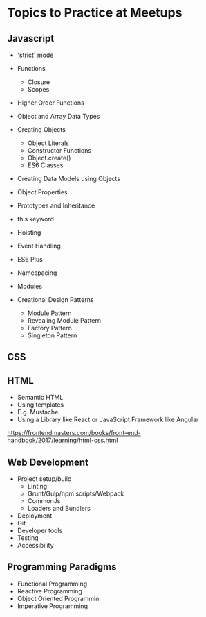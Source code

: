 # Topics to Practice at Meetups

## Javascript

* 'strict' mode

* Functions  
  * Closure  
  * Scopes  

* Higher Order Functions  

* Object and Array Data Types  

* Creating Objects
  * Object Literals  
  * Constructor Functions  
  * Object.create()  
  * ES6 Classes  

* Creating Data Models using Objects 
 
* Object Properties
 
* Prototypes and Inheritance
 
* this keyword 
 
* Hoisting
 
* Event Handling

* ES6 Plus

* Namespacing

* Modules 

* Creational Design Patterns
  * Module Pattern  
  * Revealing Module Pattern  
  * Factory Pattern  
  * Singleton Pattern  

## CSS  

## HTML  
 * Semantic HTML
 * Using templates
  * E.g. Mustache
 * Using a Library like React or JavaScript Framework like Angular
  
  https://frontendmasters.com/books/front-end-handbook/2017/learning/html-css.html
  
## Web Development  

* Project setup/build
  * Linting
  * Grunt/Gulp/npm scripts/Webpack
  * CommonJs
  * Loaders and Bundlers
* Deployment
* Git 
* Developer tools
* Testing
* Accessibility 

## Programming Paradigms

* Functional Programming
* Reactive Programming
* Object Oriented Programmin
* Imperative Programming


